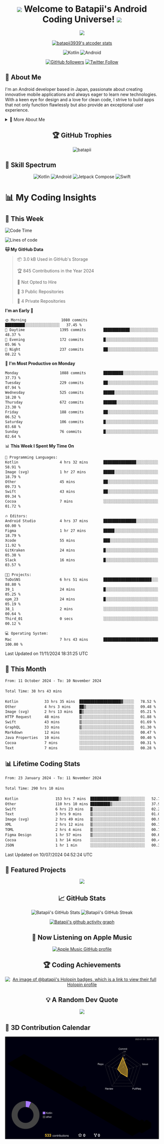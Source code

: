 <h1 align="center">
  <img src="https://media.giphy.com/media/hvRJCLFzcasrR4ia7z/giphy.gif" width="28">
  Welcome to Batapii's Android Coding Universe!
  <img src="https://media.giphy.com/media/hvRJCLFzcasrR4ia7z/giphy.gif" width="28">
</h1>

<p align="center">
  <img src="https://readme-typing-svg.herokuapp.com/?lines=Android+Developer+in+Japan;Always%20learning%20new%20things&font=Fira%20Code&center=true&width=440&height=45&color=f75c7e&vCenter=true&size=22">
</p>

<div align="center">

[![batapii3939's atcoder stats](https://atcoder-readme-stats.vercel.app/stats/batapii3939?theme=dark&show_history=5&width=450)](https://github.com/iwbc-mzk/atcoder-readme-stats)

![Kotlin](https://img.shields.io/badge/Kotlin-★☆☆☆☆☆☆☆☆☆-brightgreen)
![Android](https://img.shields.io/badge/Android-★☆☆☆☆☆☆☆☆☆-brightgreen)

  
[![GitHub followers](https://img.shields.io/github/followers/batapii?style=social)](https://github.com/batapii)
[![Twitter Follow](https://img.shields.io/twitter/follow/batapii?style=social)](https://twitter.com/batapii3939)

</div>

## 🚀 About Me
I'm an Android developer based in Japan, passionate about creating innovative mobile applications and always eager to learn new technologies. With a keen eye for design and a love for clean code, I strive to build apps that not only function flawlessly but also provide an exceptional user experience.

<details>
<summary>🌟 More About Me</summary>

- 🔭 I'm currently working on revolutionizing mobile productivity apps
- 🌱 I'm currently learning Kotlin Multiplatform and Jetpack Compose
- 👯 I'm looking to collaborate on open-source Android projects

</details>

<h2 align="center">🏆 GitHub Trophies</h2>
<p align="center">
  <img src="https://github-profile-trophy.vercel.app/?username=batapii&theme=nord&column=7&no-frame=true&no-bg=true&rank=SECRET,SSS,SS,S,AAA,AA,A,B,C,?" alt="batapii" />
</p>

## 🌈 Skill Spectrum

<div align="center">

![Kotlin](https://img.shields.io/badge/Kotlin-0095D5?style=for-the-badge&logo=kotlin&logoColor=white)
![Android](https://img.shields.io/badge/Android-3DDC84?style=for-the-badge&logo=android&logoColor=white)
![Jetpack Compose](https://img.shields.io/badge/Jetpack%20Compose-4285F4?style=for-the-badge&logo=jetpackcompose&logoColor=white)
![Swift](https://img.shields.io/badge/Swift-FA7343?style=for-the-badge&logo=swift&logoColor=white)

</div>


# 📊 My Coding Insights

## 📅 This Week
<!--START_SECTION:waka-week-->
![Code Time](http://img.shields.io/badge/Code%20Time-287%20hrs%2040%20mins-blue)

![Lines of code](https://img.shields.io/badge/From%20Hello%20World%20I%27ve%20Written-228.7%20thousand%20lines%20of%20code-blue)

**🐱 My GitHub Data** 

> 📦 3.0 kB Used in GitHub's Storage 
 > 
> 🏆 845 Contributions in the Year 2024
 > 
> 🚫 Not Opted to Hire
 > 
> 📜 3 Public Repositories 
 > 
> 🔑 4 Private Repositories 
 > 
**I'm an Early 🐤** 

```text
🌞 Morning                1080 commits        █████████░░░░░░░░░░░░░░░░   37.45 % 
🌆 Daytime                1395 commits        ████████████░░░░░░░░░░░░░   48.37 % 
🌃 Evening                172 commits         █░░░░░░░░░░░░░░░░░░░░░░░░   05.96 % 
🌙 Night                  237 commits         ██░░░░░░░░░░░░░░░░░░░░░░░   08.22 % 
```
📅 **I'm Most Productive on Monday** 

```text
Monday                   1088 commits        █████████░░░░░░░░░░░░░░░░   37.73 % 
Tuesday                  229 commits         ██░░░░░░░░░░░░░░░░░░░░░░░   07.94 % 
Wednesday                525 commits         █████░░░░░░░░░░░░░░░░░░░░   18.20 % 
Thursday                 672 commits         ██████░░░░░░░░░░░░░░░░░░░   23.30 % 
Friday                   188 commits         ██░░░░░░░░░░░░░░░░░░░░░░░   06.52 % 
Saturday                 106 commits         █░░░░░░░░░░░░░░░░░░░░░░░░   03.68 % 
Sunday                   76 commits          █░░░░░░░░░░░░░░░░░░░░░░░░   02.64 % 
```


📊 **This Week I Spent My Time On** 

```text
💬 Programming Languages: 
Kotlin                   4 hrs 32 mins       ███████████████░░░░░░░░░░   58.91 % 
Image (svg)              1 hr 27 mins        █████░░░░░░░░░░░░░░░░░░░░   18.79 % 
Other                    45 mins             ██░░░░░░░░░░░░░░░░░░░░░░░   09.73 % 
Swift                    43 mins             ██░░░░░░░░░░░░░░░░░░░░░░░   09.34 % 
Cocoa                    7 mins              ░░░░░░░░░░░░░░░░░░░░░░░░░   01.72 % 

🔥 Editors: 
Android Studio           4 hrs 37 mins       ███████████████░░░░░░░░░░   60.00 % 
Figma                    1 hr 27 mins        █████░░░░░░░░░░░░░░░░░░░░   18.79 % 
Xcode                    55 mins             ███░░░░░░░░░░░░░░░░░░░░░░   11.92 % 
GitKraken                24 mins             █░░░░░░░░░░░░░░░░░░░░░░░░   05.38 % 
Slack                    16 mins             █░░░░░░░░░░░░░░░░░░░░░░░░   03.57 % 

🐱‍💻 Projects: 
ToDoSNS                  6 hrs 51 mins       ██████████████████████░░░   88.80 % 
39_1                     24 mins             █░░░░░░░░░░░░░░░░░░░░░░░░   05.25 % 
opm_23                   24 mins             █░░░░░░░░░░░░░░░░░░░░░░░░   05.19 % 
38_1                     2 mins              ░░░░░░░░░░░░░░░░░░░░░░░░░   00.64 % 
Third_01                 0 secs              ░░░░░░░░░░░░░░░░░░░░░░░░░   00.12 % 

💻 Operating System: 
Mac                      7 hrs 43 mins       █████████████████████████   100.00 % 
```


 Last Updated on 11/11/2024 18:31:25 UTC
<!--END_SECTION:waka-week-->

## 📅 This Month
<!--START_SECTION:wakamonth-->

```txt
From: 11 October 2024 - To: 10 November 2024

Total Time: 38 hrs 43 mins

Kotlin            33 hrs 35 mins  ███████████████████▓░░░░░   78.52 %
Other             4 hrs 3 mins    ██▒░░░░░░░░░░░░░░░░░░░░░░   09.48 %
Image (svg)       2 hrs 13 mins   █▒░░░░░░░░░░░░░░░░░░░░░░░   05.21 %
HTTP Request      48 mins         ▒░░░░░░░░░░░░░░░░░░░░░░░░   01.88 %
Swift             43 mins         ▒░░░░░░░░░░░░░░░░░░░░░░░░   01.69 %
GraphQL           33 mins         ▒░░░░░░░░░░░░░░░░░░░░░░░░   01.30 %
Markdown          12 mins         ░░░░░░░░░░░░░░░░░░░░░░░░░   00.47 %
Java Properties   10 mins         ░░░░░░░░░░░░░░░░░░░░░░░░░   00.40 %
Cocoa             7 mins          ░░░░░░░░░░░░░░░░░░░░░░░░░   00.31 %
Text              7 mins          ░░░░░░░░░░░░░░░░░░░░░░░░░   00.28 %
```

<!--END_SECTION:wakamonth-->

## 📊 Lifetime Coding Stats

<!--START_SECTION:wakaalltime-->

```txt
From: 23 January 2024 - To: 11 November 2024

Total Time: 290 hrs 10 mins

Kotlin                 153 hrs 7 mins  █████████████▒░░░░░░░░░░░   52.77 %
Other                  110 hrs 10 mins █████████▒░░░░░░░░░░░░░░░   37.97 %
Swift                  6 hrs 23 mins   ▓░░░░░░░░░░░░░░░░░░░░░░░░   02.20 %
Text                   3 hrs 9 mins    ▒░░░░░░░░░░░░░░░░░░░░░░░░   01.09 %
Image (svg)            2 hrs 49 mins   ▒░░░░░░░░░░░░░░░░░░░░░░░░   00.98 %
XML                    2 hrs 12 mins   ▒░░░░░░░░░░░░░░░░░░░░░░░░   00.76 %
TOML                   2 hrs 4 mins    ▒░░░░░░░░░░░░░░░░░░░░░░░░   00.72 %
Figma Design           1 hr 57 mins    ▒░░░░░░░░░░░░░░░░░░░░░░░░   00.68 %
Cocoa                  1 hr 14 mins    ░░░░░░░░░░░░░░░░░░░░░░░░░   00.43 %
JSON                   1 hr 1 min      ░░░░░░░░░░░░░░░░░░░░░░░░░   00.35 %
```

<!--END_SECTION:wakaalltime-->

Last Updated on 10/07/2024 04:52:24 UTC

## 🌟 Featured Projects

<div align="center">
  <a href="https://github.com/batapii/ToDoSNS">
    <img src="https://github-readme-stats.vercel.app/api/pin/?username=batapii&repo=ToDoSNS&theme=radical" />
  </a>

## 📈 GitHub Stats

<div align="center">
  <img src="https://github-readme-stats.vercel.app/api?username=batapii&show_icons=true&theme=radical" alt="Batapii's GitHub Stats" />
  <img src="https://github-readme-streak-stats.herokuapp.com/?user=batapii&theme=radical" alt="Batapii's GitHub Streak" />
  
[![Batapii's github activity graph](https://github-readme-activity-graph.vercel.app/graph?username=batapii&theme=react-dark)](https://github.com/ashutosh00710/github-readme-activity-graph)
</div>

## 🎵 Now Listening on Apple Music

<div align="center">
  
[![Apple Music GitHub profile](https://music-profile.rayriffy.com/theme/dark.svg?uid=001005.6598667d2ffd4a10a4f429edd0ba24c4.1156)](https://github.com/rayriffy/apple-music-github-profile)

</div>


## 🏆 Coding Achievements

<div align="center">

[![An image of @batapii's Holopin badges, which is a link to view their full Holopin profile](https://holopin.me/batapii)](https://holopin.io/@batapii)

</div>

## 💡 A Random Dev Quote

<div align="center">

![](https://quotes-github-readme.vercel.app/api?type=horizontal&theme=radical)

</div>

</div>

## 🚀 3D Contribution Calendar

<div align="center">
  
![](./profile-3d-contrib/profile-night-rainbow.svg)

</div>
